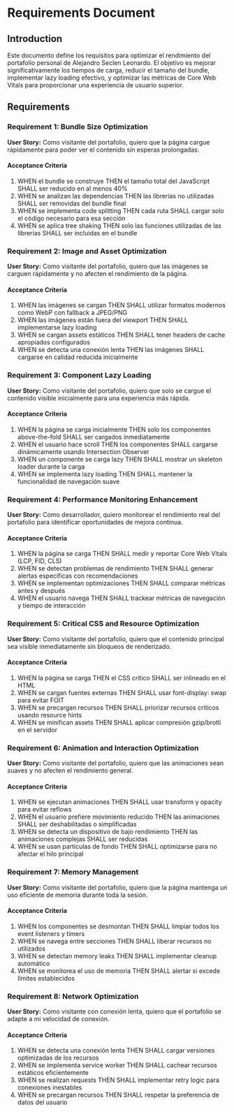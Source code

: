 # Requirements Document

## Introduction

Este documento define los requisitos para optimizar el rendimiento del portafolio personal de Alejandro Seclen Leonardo. El objetivo es mejorar significativamente los tiempos de carga, reducir el tamaño del bundle, implementar lazy loading efectivo, y optimizar las métricas de Core Web Vitals para proporcionar una experiencia de usuario superior.

## Requirements

### Requirement 1: Bundle Size Optimization

**User Story:** Como visitante del portafolio, quiero que la página cargue rápidamente para poder ver el contenido sin esperas prolongadas.

#### Acceptance Criteria

1. WHEN el bundle se construye THEN el tamaño total del JavaScript SHALL ser reducido en al menos 40%
2. WHEN se analizan las dependencias THEN las librerías no utilizadas SHALL ser removidas del bundle final
3. WHEN se implementa code splitting THEN cada ruta SHALL cargar solo el código necesario para esa sección
4. WHEN se aplica tree shaking THEN solo las funciones utilizadas de las librerías SHALL ser incluidas en el bundle

### Requirement 2: Image and Asset Optimization

**User Story:** Como visitante del portafolio, quiero que las imágenes se carguen rápidamente y no afecten el rendimiento de la página.

#### Acceptance Criteria

1. WHEN las imágenes se cargan THEN SHALL utilizar formatos modernos como WebP con fallback a JPEG/PNG
2. WHEN las imágenes están fuera del viewport THEN SHALL implementarse lazy loading
3. WHEN se cargan assets estáticos THEN SHALL tener headers de cache apropiados configurados
4. WHEN se detecta una conexión lenta THEN las imágenes SHALL cargarse en calidad reducida inicialmente

### Requirement 3: Component Lazy Loading

**User Story:** Como visitante del portafolio, quiero que solo se cargue el contenido visible inicialmente para una experiencia más rápida.

#### Acceptance Criteria

1. WHEN la página se carga inicialmente THEN solo los componentes above-the-fold SHALL ser cargados inmediatamente
2. WHEN el usuario hace scroll THEN los componentes SHALL cargarse dinámicamente usando Intersection Observer
3. WHEN un componente se carga lazy THEN SHALL mostrar un skeleton loader durante la carga
4. WHEN se implementa lazy loading THEN SHALL mantener la funcionalidad de navegación suave

### Requirement 4: Performance Monitoring Enhancement

**User Story:** Como desarrollador, quiero monitorear el rendimiento real del portafolio para identificar oportunidades de mejora continua.

#### Acceptance Criteria

1. WHEN la página se carga THEN SHALL medir y reportar Core Web Vitals (LCP, FID, CLS)
2. WHEN se detectan problemas de rendimiento THEN SHALL generar alertas específicas con recomendaciones
3. WHEN se implementan optimizaciones THEN SHALL comparar métricas antes y después
4. WHEN el usuario navega THEN SHALL trackear métricas de navegación y tiempo de interacción

### Requirement 5: Critical CSS and Resource Optimization

**User Story:** Como visitante del portafolio, quiero que el contenido principal sea visible inmediatamente sin bloqueos de renderizado.

#### Acceptance Criteria

1. WHEN la página se carga THEN el CSS crítico SHALL ser inlineado en el HTML
2. WHEN se cargan fuentes externas THEN SHALL usar font-display: swap para evitar FOIT
3. WHEN se precargan recursos THEN SHALL priorizar recursos críticos usando resource hints
4. WHEN se minifican assets THEN SHALL aplicar compresión gzip/brotli en el servidor

### Requirement 6: Animation and Interaction Optimization

**User Story:** Como visitante del portafolio, quiero que las animaciones sean suaves y no afecten el rendimiento general.

#### Acceptance Criteria

1. WHEN se ejecutan animaciones THEN SHALL usar transform y opacity para evitar reflows
2. WHEN el usuario prefiere movimiento reducido THEN las animaciones SHALL ser deshabilitadas o simplificadas
3. WHEN se detecta un dispositivo de bajo rendimiento THEN las animaciones complejas SHALL ser reducidas
4. WHEN se usan partículas de fondo THEN SHALL optimizarse para no afectar el hilo principal

### Requirement 7: Memory Management

**User Story:** Como visitante del portafolio, quiero que la página mantenga un uso eficiente de memoria durante toda la sesión.

#### Acceptance Criteria

1. WHEN los componentes se desmontan THEN SHALL limpiar todos los event listeners y timers
2. WHEN se navega entre secciones THEN SHALL liberar recursos no utilizados
3. WHEN se detectan memory leaks THEN SHALL implementar cleanup automático
4. WHEN se monitorea el uso de memoria THEN SHALL alertar si excede límites establecidos

### Requirement 8: Network Optimization

**User Story:** Como visitante con conexión lenta, quiero que el portafolio se adapte a mi velocidad de conexión.

#### Acceptance Criteria

1. WHEN se detecta una conexión lenta THEN SHALL cargar versiones optimizadas de los recursos
2. WHEN se implementa service worker THEN SHALL cachear recursos estáticos eficientemente
3. WHEN se realizan requests THEN SHALL implementar retry logic para conexiones inestables
4. WHEN se precargan recursos THEN SHALL respetar la preferencia de datos del usuario